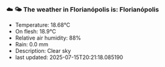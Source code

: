 ### ☁️ 🌤️  The weather in Florianópolis is: Florianópolis

- Temperature: 18.68°C
- On flesh: 18.9°C
- Relative air humidity: 88%
- Rain: 0.0 mm
- Description: Clear sky
- last updated: 2025-07-15T20:21:18.085190
